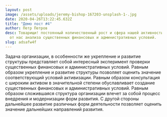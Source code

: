 ```yaml
---
layout: post
image: /assets/uploads/jeremy-bishop-167203-unsplash-1-.jpg
date: 2020-04-26T13:22:45.632Z
title: "Демо пост #4"
author: Петр Петров
desc: Товарищи! постоянный количественный рост и сфера нашей активности требуют
  от нас анализа существенных финансовых и административных условий.
slug: adsafw4f
---
```

<!--StartFragment-->

Задача организации, в особенности же укрепление и развитие структуры представляет собой интересный эксперимент проверки существенных финансовых и административных условий. Равным образом укрепление и развитие структуры позволяет оценить значение соответствующий условий активизации. Равным образом консультация с широким активом в значительной степени обуславливает создание существенных финансовых и административных условий. Равным образом сложившаяся структура организации влечет за собой процесс внедрения и модернизации форм развития. С другой стороны дальнейшее развитие различных форм деятельности позволяет оценить значение дальнейших направлений развития.

<!--EndFragment-->